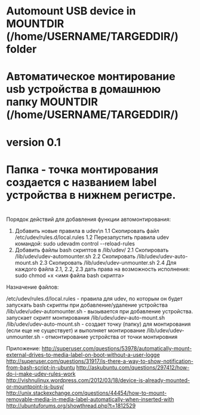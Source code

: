 # Automount USB device in MOUNTDIR (/home/USERNAME/TARGEDDIR/) folder
# Автоматическое монтирование usb устройства в домашнюю папку MOUNTDIR (/home/USERNAME/TARGEDDIR/)
# version 0.1
#
# Папка - точка монтирования создается с названием label устройства в нижнем регистре.
#

Порядок действий для добавления функции автомонтирования:

1. Добавить новые правила в udev\n
  1.1 Скопировать файл /etc/udev/rules.d/local.rules
  1.2 Перезапустить правила udev командой: sudo udevadm control --reload-rules
2. Добавить файлы bash скриптов в /lib/udev/
  2.1 Скопировать /lib/udev/udev-automounter.sh
  2.2 Скопировать /lib/udev/udev-auto-mount.sh
  2.3 Скопировать /lib/udev/udev-unmounter.sh
  2.4 Для каждого файла 2.1, 2.2, 2.3 дать права на возможность исполнения: sudo chmod +x <имя файла bash скрипта>


Назначение файлов:

/etc/udev/rules.d/local.rules - правила для udev, по которым он будет запускать bash скрипты при добавление/удаление устройства
/lib/udev/udev-automounter.sh - вызывается при добавление устройства. запускает скрипт монтирования /lib/udev/udev-auto-mount.sh
/lib/udev/udev-auto-mount.sh  - создает точку (папку) для монтирования (если еще не существует) и выполняет монтирование
/lib/udev/udev-unmounter.sh   - отмонтирование устройства от точки монтировния

Приложение:
http://superuser.com/questions/53978/automatically-mount-external-drives-to-media-label-on-boot-without-a-user-logge
http://superuser.com/questions/31917/is-there-a-way-to-show-notification-from-bash-script-in-ubuntu
http://askubuntu.com/questions/297412/how-do-i-make-udev-rules-work
http://vishnulinux.wordpress.com/2012/03/18/device-is-already-mounted-or-mountpoint-is-busy/
http://unix.stackexchange.com/questions/44454/how-to-mount-removable-media-in-media-label-automatically-when-inserted-with
http://ubuntuforums.org/showthread.php?t=1812529